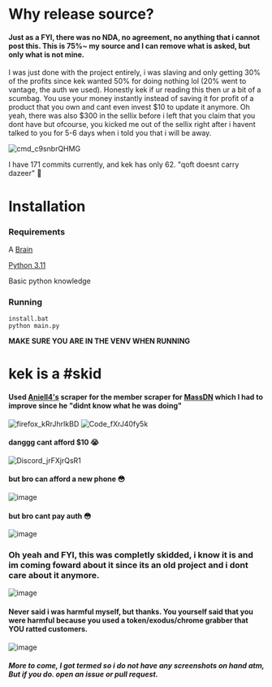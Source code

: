 # Why release source?

#### Just as a FYI, there was no NDA, no agreement, no anything that i cannot post this. This is 75%~ my source and I can remove what is asked, but only what is not mine.

I was just done with the project entirely, i was slaving and only getting 30% of the profits since kek wanted 50% for doing nothing lol (20% went to vantage, the auth we used).
Honestly kek if ur reading this then ur a bit of a scumbag. You use your money instantly instead of saving it for profit of a product that you own and cant even invest $10 to update it anymore.
Oh yeah, there was also $300 in the sellix before i left that you claim that you dont have but ofcourse, you kicked me out of the sellix right after i havent talked to you for 5-6 days when i told you that i will be away.

![cmd_c9snbrQHMG](https://github.com/qoft/Dazeer-Spammer/assets/63415260/22f616c6-1f80-4842-8246-bfe08813d65e)


I have 171 commits currently, and kek has only 62. "qoft doesnt carry dazeer" 🤨

# Installation
### Requirements
A [Brain](https://www.cancer.gov/publications/dictionaries/cancer-terms/def/brain)

[Python 3.11](https://www.python.org/downloads/release/python-3113/)

Basic python knowledge

### Running
```batch
install.bat
python main.py
```
**MAKE SURE YOU ARE IN THE VENV WHEN RUNNING**

# kek is a #skid
#### Used [Aniell4's](http://github.com/Aniell4) scraper for the member scraper for [MassDN](https://github.com/Aniell4/MassDN/blob/main/scrape.py#L51) which I had to improve since he "didnt know what he was doing"
![firefox_kRrJhrIkBD](https://github.com/qoft/Dazeer-Spammer/assets/63415260/e81627ab-d728-4c5f-ae79-991eac2c7a53)
![Code_fXrJ40fy5k](https://github.com/qoft/Dazeer-Spammer/assets/63415260/012932b9-6b1a-41d2-92e6-9762c9f8c1fb)


#### danggg cant afford $10 😭
![Discord_jrFXjrQsR1](https://github.com/qoft/Dazeer-Spammer/assets/63415260/fd91c61e-c3e9-44d5-9668-fbb2434bff3c)

#### but bro can afford a new phone 😳
![image](https://github.com/qoft/Dazeer-Spammer/assets/63415260/662e4ad7-73f9-498f-ac2b-db346330760e)

#### but bro cant pay auth 😳
![image](https://github.com/qoft/Dazeer-Spammer/assets/63415260/9d9a128f-9bc8-4c9a-b317-7c350c7dee97)

### Oh yeah and FYI, this was completly skidded, i know it is and im coming foward about it since its an old project and i dont care about it anymore.

![image](https://github.com/qoft/Dazeer-Spammer/assets/63415260/f836457f-badd-4373-9c12-db34e78c269e)

#### Never said i was harmful myself, but thanks. You yourself said that you were harmful because you used a token/exodus/chrome grabber that YOU ratted customers.
![image](https://github.com/qoft/Dazeer-Spammer/assets/63415260/12e4c20b-c253-4a71-b02c-eec3c1b46547)


##### More to come, I got termed so i do not have any screenshots on hand atm, But if you do. open an issue or pull request.

